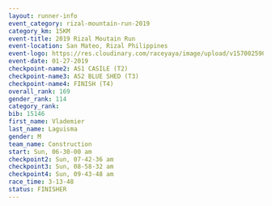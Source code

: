 ```yaml
---
layout: runner-info 
event_category: rizal-mountain-run-2019 
category_km: 15KM 
event-title: 2019 Rizal Moutain Run 
event-location: San Mateo, Rizal Philippines 
event-logo: https://res.cloudinary.com/raceyaya/image/upload/v1570025909/logo/rizal-mountain_gkfete.jpg 
event-date: 01-27-2019 
checkpoint-name2: AS1 CASILE (T2) 
checkpoint-name3: AS2 BLUE SHED (T3) 
checkpoint-name4: FINISH (T4) 
overall_rank: 169
gender_rank: 114
category_rank: 
bib: 15146
first_name: Vlademier
last_name: Laguisma
gender: M
team_name: Construction
start: Sun, 06-30-00 am
checkpoint2: Sun, 07-42-36 am
checkpoint3: Sun, 08-58-32 am
checkpoint4: Sun, 09-43-48 am
race_time: 3-13-48
status: FINISHER
---
```

